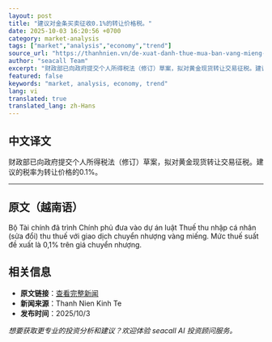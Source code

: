 ```yaml
---
layout: post
title: "建议对金条买卖征收0.1%的转让价格税。"
date: 2025-10-03 16:20:56 +0700
category: market-analysis
tags: ["market","analysis","economy","trend"]
source_url: "https://thanhnien.vn/de-xuat-danh-thue-mua-ban-vang-mieng-01-tren-gia-chuyen-nhuong-185251003182355294.htm"
author: "seacall Team"
excerpt: "财政部已向政府提交个人所得税法（修订）草案，拟对黄金现货转让交易征税。建议的税率为转让价格的0.1%。..."
featured: false
keywords: "market, analysis, economy, trend"
lang: vi
translated: true
translated_lang: zh-Hans
---
```


## 中文译文

财政部已向政府提交个人所得税法（修订）草案，拟对黄金现货转让交易征税。建议的税率为转让价格的0.1%。

---

## 原文（越南语）

Bộ T&agrave;i ch&iacute;nh đ&atilde; tr&igrave;nh Ch&iacute;nh phủ đưa v&agrave;o dự &aacute;n luật Thuế thu nhập c&aacute; nh&acirc;n (sửa đổi) thu thuế với giao dịch chuyển nhượng v&agrave;ng miếng. Mức thuế suất đề xuất l&agrave; 0,1% tr&ecirc;n gi&aacute; chuyển nhượng.

## 相关信息

- **原文链接**：[查看完整新闻](https://thanhnien.vn/de-xuat-danh-thue-mua-ban-vang-mieng-01-tren-gia-chuyen-nhuong-185251003182355294.htm)
- **新闻来源**：Thanh Nien Kinh Te
- **发布时间**：2025/10/3

*想要获取更专业的投资分析和建议？欢迎体验 seacall AI 投资顾问服务。*